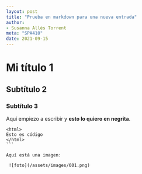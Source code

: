 ```yaml
---
layout: post
title: "Prueba en markdown para una nueva entrada"
author:
- Susanna Allés Torrent
meta: "SPA410"
date: 2021-09-15
---
```


# Mi título 1
## Subtítulo 2
### Subtítulo 3

Aquí empiezo a escribir y **esto lo quiero en negrita**. 

````
<html>
Esto es código 
</html>
```

Aquí está una imagen: 

 ![foto](/assets/images/001.png)
